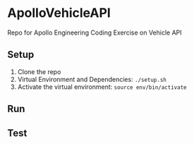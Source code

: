 # ApolloVehicleAPI
Repo for Apollo Engineering Coding Exercise on Vehicle API

## Setup
1. Clone the repo
2. Virtual Environment and Dependencies: ```./setup.sh```
3. Activate the virtual environment: ```source env/bin/activate```

## Run

## Test
